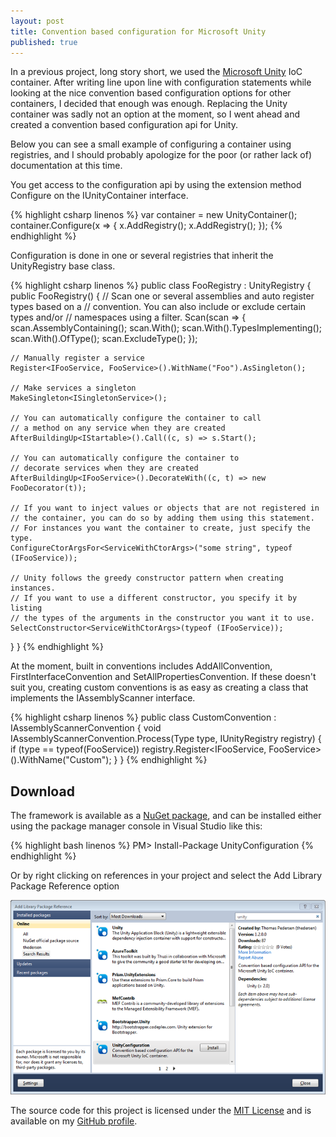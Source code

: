 ```yaml
--- 
layout: post
title: Convention based configuration for Microsoft Unity
published: true
---
```


In a previous project, long story short, we used the [Microsoft Unity](http://unity.codeplex.com/) IoC container. After writing line upon line with configuration statements while looking at the nice convention based configuration options for other containers, I decided that enough was enough. Replacing the Unity container was sadly not an option at the moment, so I went ahead and created a convention based configuration api for Unity.

Below you can see a small example of configuring a container using registries, and I should probably apologize for the poor (or rather lack of) documentation at this time.

You get access to the configuration api by using the extension method Configure on the IUnityContainer interface.

{% highlight csharp linenos %}
var container = new UnityContainer();
container.Configure(x =>
{
  x.AddRegistry<FooRegistry>();
  x.AddRegistry<BarRegistry>();
});
{% endhighlight %}

Configuration is done in one or several registries that inherit the UnityRegistry base class.

{% highlight csharp linenos %}
public class FooRegistry : UnityRegistry
{
  public FooRegistry()
  {
    // Scan one or several assemblies and auto register types based on a
    // convention. You can also include or exclude certain types and/or
    // namespaces using a filter.
    Scan(scan =>
    {
      scan.AssemblyContaining<FooRegistry>();
      scan.With<FirstInterfaceConvention>();
      scan.With<AddAllConvention>().TypesImplementing<IHaveManyImplementations>();
      scan.With<SetAllPropertiesConvention>().OfType<ILogger>();
      scan.ExcludeType<FooService>();
    });

    // Manually register a service
    Register<IFooService, FooService>().WithName("Foo").AsSingleton();

    // Make services a singleton
    MakeSingleton<ISingletonService>();

    // You can automatically configure the container to call
    // a method on any service when they are created
    AfterBuildingUp<IStartable>().Call((c, s) => s.Start();

    // You can automatically configure the container to
    // decorate services when they are created
    AfterBuildingUp<IFooService>().DecorateWith((c, t) => new FooDecorator(t));

    // If you want to inject values or objects that are not registered in
    // the container, you can do so by adding them using this statement.
    // For instances you want the container to create, just specify the type.
    ConfigureCtorArgsFor<ServiceWithCtorArgs>("some string", typeof (IFooService));

    // Unity follows the greedy constructor pattern when creating instances.
    // If you want to use a different constructor, you specify it by listing
    // the types of the arguments in the constructor you want it to use.
    SelectConstructor<ServiceWithCtorArgs>(typeof (IFooService));
  }
}
{% endhighlight %}

At the moment, built in conventions includes AddAllConvention, FirstInterfaceConvention and SetAllPropertiesConvention. If these doesn't suit you, creating custom conventions is as easy as creating a class that implements the IAssemblyScanner interface.

{% highlight csharp linenos %}
public class CustomConvention : IAssemblyScannerConvention
{
  void IAssemblyScannerConvention.Process(Type type, IUnityRegistry registry)
  {
    if (type == typeof(FooService))
      registry.Register<IFooService, FooService>().WithName("Custom");
  }
}
{% endhighlight %}

Download
--------

The framework is available as a [NuGet package](http://nuget.org/Packages/Packages/Details/UnityConfiguration-1-2-0-0), and can be installed either using the package manager console in Visual Studio like this:

{% highlight bash linenos %}
	PM> Install-Package UnityConfiguration
{% endhighlight %}

Or by right clicking on references in your project and select the Add Library Package Reference option

![NuGet](/blog/images/unity-configuration-nuget.png)

The source code for this project is licensed under the [MIT License](http://www.opensource.org/licenses/mit-license.php) and is available on my [GitHub profile](http://github.com/thedersen/unityconfiguration).